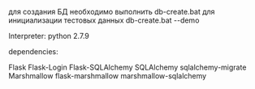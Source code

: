 для создания БД необходимо выполнить db-create.bat
для инициализации тестовых данных db-create.bat --demo

Interpreter: python 2.7.9

dependencies:

Flask
Flask-Login
Flask-SQLAlchemy
SQLAlchemy
sqlalchemy-migrate
Marshmallow
flask-marshmallow
marshmallow-sqlalchemy
